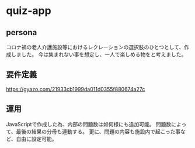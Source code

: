 # quiz-app

## persona
コロナ禍の老人介護施設等におけるレクレーションの選択肢のひとつとして、作成しました。
今は集まれない事を想定し、一人で楽しめる物をと考えました。

## 要件定義
https://gyazo.com/21933cb1999da011d0355f880674a27c

## 運用
JavaScriptで作成した為、内部の問題数は如何様にも追加可能。
問題数によって、最後の結果の分母も連動する。
更に、問題の内容も施設内で起こった事など、自由に設定可能。
